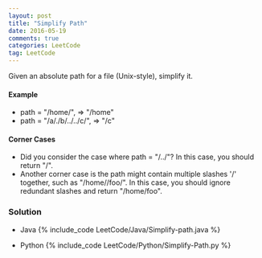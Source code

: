 ```yaml
---
layout: post
title: "Simplify Path"
date: 2016-05-19
comments: true
categories: LeetCode
tag: LeetCode
---
```


Given an absolute path for a file (Unix-style), simplify it.

#### Example
* path = "/home/", => "/home"
* path = "/a/./b/../../c/", => "/c"

#### Corner Cases
* Did you consider the case where path = "/../"?
In this case, you should return "/".
* Another corner case is the path might contain multiple slashes '/' together, such as "/home//foo/".
In this case, you should ignore redundant slashes and return "/home/foo".

<!--more-->

### Solution

* Java
{% include_code LeetCode/Java/Simplify-path.java %}

* Python
{% include_code LeetCode/Python/Simplify-Path.py %}
